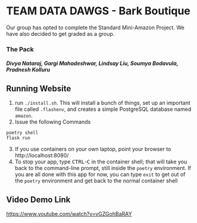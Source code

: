 # TEAM DATA DAWGS - Bark Boutique

Our group has opted to complete the Standard Mini-Amazon Project.
We have also decided to get graded as a group.

### The Pack
##### Divya Nataraj, Gargi Mahadeshwar, Lindsay Liu, Soumya Bodavula, Pradnesh Kolluru


## Running Website

1. run `./install.sh`.  This will install a bunch of things, set
   up an important file called `.flashenv`, and creates a simple
   PostgreSQL database named `amazon`.
2. Issue the following Commands
```
poetry shell
flask run
```
3. If you use containers on your own laptop, point your browser to
  http://localhost:8080/
4. To stop your app, type <kbd>CTRL</kbd>-<kbd>C</kbd> in the container
shell; that will take you back to the command-line prompt, still
inside the `poetry` environment. If you are all done with this app for
now, you can type `exit` to get out of the `poetry` environment and
get back to the normal container shell

## Video Demo Link
https://www.youtube.com/watch?v=vGZGohBaRAY
